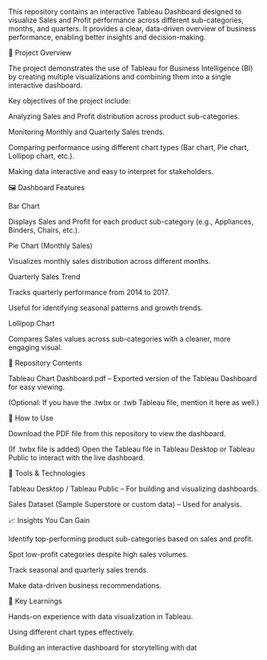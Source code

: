 This repository contains an interactive Tableau Dashboard designed to visualize Sales and Profit performance across different sub-categories, months, and quarters. It provides a clear, data-driven overview of business performance, enabling better insights and decision-making.

📌 Project Overview

The project demonstrates the use of Tableau for Business Intelligence (BI) by creating multiple visualizations and combining them into a single interactive dashboard.

Key objectives of the project include:

Analyzing Sales and Profit distribution across product sub-categories.

Monitoring Monthly and Quarterly Sales trends.

Comparing performance using different chart types (Bar chart, Pie chart, Lollipop chart, etc.).

Making data interactive and easy to interpret for stakeholders.

🖼️ Dashboard Features

Bar Chart

Displays Sales and Profit for each product sub-category (e.g., Appliances, Binders, Chairs, etc.).

Pie Chart (Monthly Sales)

Visualizes monthly sales distribution across different months.

Quarterly Sales Trend

Tracks quarterly performance from 2014 to 2017.

Useful for identifying seasonal patterns and growth trends.

Lollipop Chart

Compares Sales values across sub-categories with a cleaner, more engaging visual.

📂 Repository Contents

Tableau Chart Dashboard.pdf – Exported version of the Tableau Dashboard for easy viewing.

(Optional: If you have the .twbx or .twb Tableau file, mention it here as well.)

🚀 How to Use

Download the PDF file from this repository to view the dashboard.

(If .twbx file is added) Open the Tableau file in Tableau Desktop or Tableau Public to interact with the live dashboard.

🔧 Tools & Technologies

Tableau Desktop / Tableau Public – For building and visualizing dashboards.

Sales Dataset (Sample Superstore or custom data) – Used for analysis.

📈 Insights You Can Gain

Identify top-performing product sub-categories based on sales and profit.

Spot low-profit categories despite high sales volumes.

Track seasonal and quarterly sales trends.

Make data-driven business recommendations.

🌟 Key Learnings

Hands-on experience with data visualization in Tableau.

Using different chart types effectively.

Building an interactive dashboard for storytelling with dat
